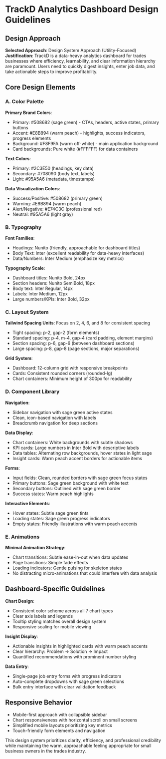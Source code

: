 # TrackD Analytics Dashboard Design Guidelines

## Design Approach
**Selected Approach**: Design System Approach (Utility-Focused)
**Justification**: TrackD is a data-heavy analytics dashboard for trades businesses where efficiency, learnability, and clear information hierarchy are paramount. Users need to quickly digest insights, enter job data, and take actionable steps to improve profitability.

## Core Design Elements

### A. Color Palette
**Primary Brand Colors**:
- Primary: #508682 (sage green) - CTAs, headers, active states, primary buttons
- Accent: #E8B894 (warm peach) - highlights, success indicators, progress elements
- Background: #F8F9FA (warm off-white) - main application background
- Card backgrounds: Pure white (#FFFFFF) for data containers

**Text Colors**:
- Primary: #2C3E50 (headings, key data)
- Secondary: #708090 (body text, labels)  
- Light: #95A5A6 (metadata, timestamps)

**Data Visualization Colors**:
- Success/Positive: #508682 (primary green)
- Warning: #E8B894 (warm peach)
- Alert/Negative: #E74C3C (professional red)
- Neutral: #95A5A6 (light gray)

### B. Typography
**Font Families**:
- Headings: Nunito (friendly, approachable for dashboard titles)
- Body Text: Inter (excellent readability for data-heavy interfaces)
- Data/Numbers: Inter Medium (emphasize key metrics)

**Typography Scale**:
- Dashboard titles: Nunito Bold, 24px
- Section headers: Nunito SemiBold, 18px
- Body text: Inter Regular, 14px
- Labels: Inter Medium, 12px
- Large numbers/KPIs: Inter Bold, 32px

### C. Layout System
**Tailwind Spacing Units**: Focus on 2, 4, 6, and 8 for consistent spacing
- Tight spacing: p-2, gap-2 (form elements)
- Standard spacing: p-4, m-4, gap-4 (card padding, element margins)
- Section spacing: p-6, gap-6 (between dashboard sections)
- Large spacing: p-8, gap-8 (page sections, major separations)

**Grid System**:
- Dashboard: 12-column grid with responsive breakpoints
- Cards: Consistent rounded corners (rounded-lg)
- Chart containers: Minimum height of 300px for readability

### D. Component Library

**Navigation**:
- Sidebar navigation with sage green active states
- Clean, icon-based navigation with labels
- Breadcrumb navigation for deep sections

**Data Display**:
- Chart containers: White backgrounds with subtle shadows
- KPI cards: Large numbers in Inter Bold with descriptive labels
- Data tables: Alternating row backgrounds, hover states in light sage
- Insight cards: Warm peach accent borders for actionable items

**Forms**:
- Input fields: Clean, rounded borders with sage green focus states
- Primary buttons: Sage green background with white text
- Secondary buttons: Outlined with sage green border
- Success states: Warm peach highlights

**Interactive Elements**:
- Hover states: Subtle sage green tints
- Loading states: Sage green progress indicators
- Empty states: Friendly illustrations with warm peach accents

### E. Animations
**Minimal Animation Strategy**:
- Chart transitions: Subtle ease-in-out when data updates
- Page transitions: Simple fade effects
- Loading indicators: Gentle pulsing for skeleton states
- No distracting micro-animations that could interfere with data analysis

## Dashboard-Specific Guidelines

**Chart Design**:
- Consistent color scheme across all 7 chart types
- Clear axis labels and legends
- Tooltip styling matches overall design system
- Responsive scaling for mobile viewing

**Insight Display**:
- Actionable insights in highlighted cards with warm peach accents
- Clear hierarchy: Problem → Solution → Impact
- Quantified recommendations with prominent number styling

**Data Entry**:
- Single-page job entry forms with progress indicators
- Auto-complete dropdowns with sage green selections
- Bulk entry interface with clear validation feedback

## Responsive Behavior
- Mobile-first approach with collapsible sidebar
- Chart responsiveness with horizontal scroll on small screens
- Simplified mobile layouts prioritizing key metrics
- Touch-friendly form elements and navigation

This design system prioritizes clarity, efficiency, and professional credibility while maintaining the warm, approachable feeling appropriate for small business owners in the trades industry.